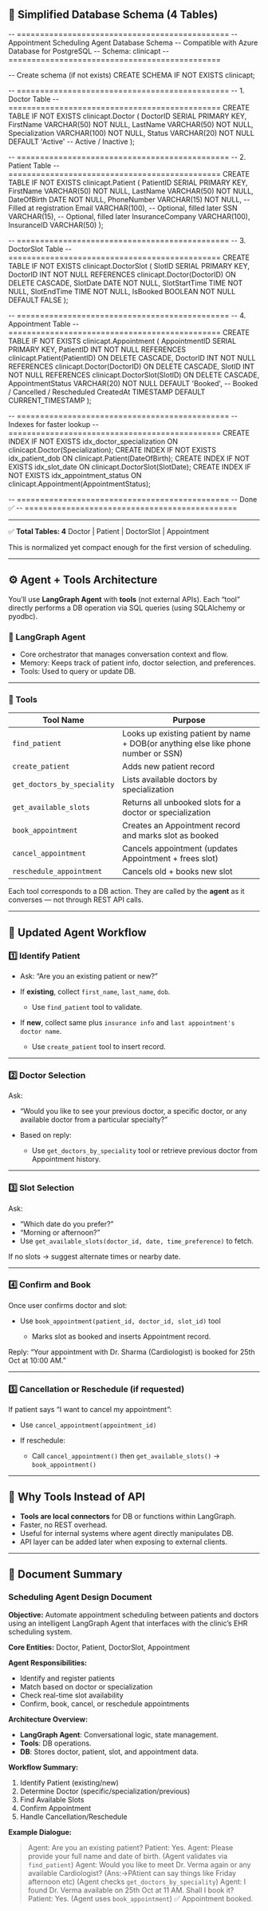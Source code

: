 ## 🧩 **Simplified Database Schema (4 Tables)**

-- ==============================================
--  Appointment Scheduling Agent Database Schema
--  Compatible with Azure Database for PostgreSQL
--  Schema: clinicapt
-- ==============================================

-- Create schema (if not exists)
CREATE SCHEMA IF NOT EXISTS clinicapt;

-- ==============================================
-- 1. Doctor Table
-- ==============================================
CREATE TABLE IF NOT EXISTS clinicapt.Doctor (
    DoctorID SERIAL PRIMARY KEY,
    FirstName VARCHAR(50) NOT NULL,
    LastName VARCHAR(50) NOT NULL,
    Specialization VARCHAR(100) NOT NULL,
    Status VARCHAR(20) NOT NULL DEFAULT 'Active'   -- Active / Inactive
);

-- ==============================================
-- 2. Patient Table
-- ==============================================
CREATE TABLE IF NOT EXISTS clinicapt.Patient (
    PatientID SERIAL PRIMARY KEY,
    FirstName VARCHAR(50) NOT NULL,
    LastName VARCHAR(50) NOT NULL,
    DateOfBirth DATE NOT NULL,
    PhoneNumber VARCHAR(15) NOT NULL,   -- Filled at registration
    Email VARCHAR(100),                 -- Optional, filled later
    SSN VARCHAR(15),                    -- Optional, filled later
    InsuranceCompany VARCHAR(100),
    InsuranceID VARCHAR(50)
);

-- ==============================================
-- 3. DoctorSlot Table
-- ==============================================
CREATE TABLE IF NOT EXISTS clinicapt.DoctorSlot (
    SlotID SERIAL PRIMARY KEY,
    DoctorID INT NOT NULL REFERENCES clinicapt.Doctor(DoctorID) ON DELETE CASCADE,
    SlotDate DATE NOT NULL,
    SlotStartTime TIME NOT NULL,
    SlotEndTime TIME NOT NULL,
    IsBooked BOOLEAN NOT NULL DEFAULT FALSE
);

-- ==============================================
-- 4. Appointment Table
-- ==============================================
CREATE TABLE IF NOT EXISTS clinicapt.Appointment (
    AppointmentID SERIAL PRIMARY KEY,
    PatientID INT NOT NULL REFERENCES clinicapt.Patient(PatientID) ON DELETE CASCADE,
    DoctorID INT NOT NULL REFERENCES clinicapt.Doctor(DoctorID) ON DELETE CASCADE,
    SlotID INT NOT NULL REFERENCES clinicapt.DoctorSlot(SlotID) ON DELETE CASCADE,
    AppointmentStatus VARCHAR(20) NOT NULL DEFAULT 'Booked',  -- Booked / Cancelled / Rescheduled
    CreatedAt TIMESTAMP DEFAULT CURRENT_TIMESTAMP
);

-- ==============================================
-- Indexes for faster lookup
-- ==============================================
CREATE INDEX IF NOT EXISTS idx_doctor_specialization ON clinicapt.Doctor(Specialization);
CREATE INDEX IF NOT EXISTS idx_patient_dob ON clinicapt.Patient(DateOfBirth);
CREATE INDEX IF NOT EXISTS idx_slot_date ON clinicapt.DoctorSlot(SlotDate);
CREATE INDEX IF NOT EXISTS idx_appointment_status ON clinicapt.Appointment(AppointmentStatus);

-- ==============================================
-- Done ✅
-- ==============================================


---

✅ **Total Tables: 4**
Doctor | Patient | DoctorSlot | Appointment

This is normalized yet compact enough for the first version of scheduling.

---

## ⚙️ **Agent + Tools Architecture**

You’ll use **LangGraph Agent** with **tools** (not external APIs).
Each “tool” directly performs a DB operation via SQL queries (using SQLAlchemy or pyodbc).

### 🧠 LangGraph Agent

* Core orchestrator that manages conversation context and flow.
* Memory: Keeps track of patient info, doctor selection, and preferences.
* Tools: Used to query or update DB.

---

### 🧰 Tools

| Tool Name                   | Purpose                                                   |
| --------------------------- | --------------------------------------------------------- |
| `find_patient`              | Looks up existing patient by name + DOB(or anything else like phone number or SSN)                   |
| `create_patient`            | Adds new patient record                                   |
| `get_doctors_by_speciality` | Lists available doctors by specialization                 |
| `get_available_slots`       | Returns all unbooked slots for a doctor or specialization |
| `book_appointment`          | Creates an Appointment record and marks slot as booked    |
| `cancel_appointment`        | Cancels appointment (updates Appointment + frees slot)    |
| `reschedule_appointment`    | Cancels old + books new slot                              |

Each tool corresponds to a DB action.
They are called by the **agent** as it converses — not through REST API calls.

---

## 🧭 **Updated Agent Workflow**

### **1️⃣ Identify Patient**

* Ask: “Are you an existing patient or new?”
* If **existing**, collect `first_name`, `last_name`, `dob`.

  * Use `find_patient` tool to validate.
* If **new**, collect same plus `insurance info` and `last appointment's doctor name`.

  * Use `create_patient` tool to insert record.

---

### **2️⃣ Doctor Selection**

Ask:

* “Would you like to see your previous doctor, a specific doctor, or any available doctor from a particular specialty?”
* Based on reply:

  * Use `get_doctors_by_speciality` tool or retrieve previous doctor from Appointment history.

---

### **3️⃣ Slot Selection**

Ask:

* “Which date do you prefer?”
* “Morning or afternoon?”
* Use `get_available_slots(doctor_id, date, time_preference)` to fetch.

If no slots → suggest alternate times or nearby date.

---

### **4️⃣ Confirm and Book**

Once user confirms doctor and slot:

* Use `book_appointment(patient_id, doctor_id, slot_id)` tool

  * Marks slot as booked and inserts Appointment record.

Reply:
“Your appointment with Dr. Sharma (Cardiologist) is booked for 25th Oct at 10:00 AM.”

---

### **5️⃣ Cancellation or Reschedule (if requested)**

If patient says “I want to cancel my appointment”:

* Use `cancel_appointment(appointment_id)`
* If reschedule:

  * Call `cancel_appointment()` then `get_available_slots()` → `book_appointment()`

---

## 🔄 **Why Tools Instead of API**

* **Tools are local connectors** for DB or functions within LangGraph.
* Faster, no REST overhead.
* Useful for internal systems where agent directly manipulates DB.
* API layer can be added later when exposing to external clients.

---

## 📘 **Document Summary**

### **Scheduling Agent Design Document**

**Objective:**
Automate appointment scheduling between patients and doctors using an intelligent LangGraph Agent that interfaces with the clinic’s EHR scheduling system.

**Core Entities:**
Doctor, Patient, DoctorSlot, Appointment

**Agent Responsibilities:**

* Identify and register patients
* Match based on doctor or specialization
* Check real-time slot availability
* Confirm, book, cancel, or reschedule appointments

**Architecture Overview:**

* **LangGraph Agent**: Conversational logic, state management.
* **Tools**: DB operations.
* **DB**: Stores doctor, patient, slot, and appointment data.

**Workflow Summary:**

1. Identify Patient (existing/new)
2. Determine Doctor (specific/specialization/previous)
3. Find Available Slots
4. Confirm Appointment
5. Handle Cancellation/Reschedule

**Example Dialogue:**

> Agent: Are you an existing patient?
> Patient: Yes.
> Agent: Please provide your full name and date of birth.
> (Agent validates via `find_patient`)
> Agent: Would you like to meet Dr. Verma again or any available Cardiologist? (Ans:->PAtient can say things like Friday afternoon etc)
> (Agent checks `get_doctors_by_speciality`)
> Agent: I found Dr. Verma available on 25th Oct at 11 AM. Shall I book it?
> Patient: Yes.
> (Agent uses `book_appointment`)
> ✅ Appointment booked.



